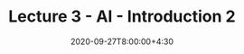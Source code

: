 ---
type: lecture
date: 2020-09-27T8:00:00+4:30
title: Lecture 3 - AI - Introduction 2
#slides: https://drive.iust.ac.ir/index.php/s/FSwB9rAsEyu2eb7/download?path=%2FSlides&files=S1.pdf
video: https://web.microsoftstream.com/video/7f157a9a-7302-4a50-9229-1aeebf8239fc
#hide_from_announcments: true
#notes: /static_files/presentations/lec.zip
#codes: /static_files/presentations/code.zip
tldr: Introduction to AI.
#thumbnail: /static_files/presentations/lec.jpg
---